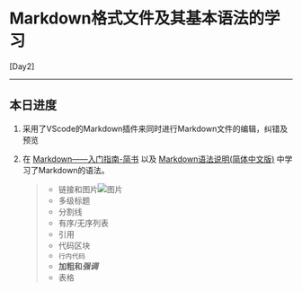 # Markdown格式文件及其基本语法的学习

[Day2]

* * *

## 本日进度

1. 采用了VScode的Markdown插件来同时进行Markdown文件的编辑，纠错及预览

2. 在 [Markdown——入门指南-简书](http://www.jianshu.com/p/1e402922ee32/) 以及 [Markdown语法说明(简体中文版)](https://www.appinn.com/markdown/index.html) 中学习了Markdown的语法。

    > + 链接和图片![图片](http://mouapp.com/Mou_128.png)
    > + 多级标题
    > + 分割线
    > + 有序/无序列表
    > + 引用
    > + 代码区块
    > + `行内代码`
    > + **加粗和*强调***
    > + 表格
    